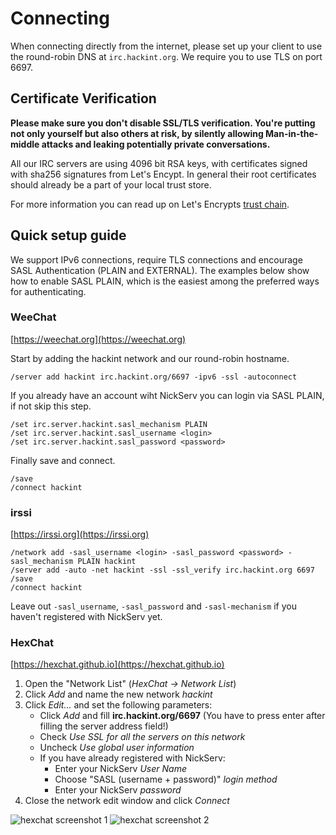 # Connecting

When connecting directly from the internet, please set up your client to use the round-robin DNS at `irc.hackint.org`. We require you to use TLS on port 6697.

## Certificate Verification

**Please make sure you don't disable SSL/TLS verification. You're putting not only yourself but also others at risk, by silently allowing Man-in-the-middle attacks and leaking potentially private conversations.**

All our IRC servers are using 4096 bit RSA keys, with certificates signed with sha256 signatures from Let's Encypt. In general their root certificates should already be a part of your local trust store. 

For more information you can read up on Let's Encrypts [trust chain](https://letsencrypt.org/certificates/).

## Quick setup guide

We support IPv6 connections, require TLS connections and encourage SASL Authentication (PLAIN and EXTERNAL). The examples below show how to enable SASL PLAIN, which is the easiest among the preferred ways for authenticating.

### WeeChat

[https://weechat.org](https://weechat.org)

Start by adding the hackint network and our round-robin hostname.
```
/server add hackint irc.hackint.org/6697 -ipv6 -ssl -autoconnect
```

If you already have an account wiht NickServ you can login via SASL PLAIN, if not skip this step.
```
/set irc.server.hackint.sasl_mechanism PLAIN
/set irc.server.hackint.sasl_username <login>
/set irc.server.hackint.sasl_password <password>
```

Finally save and connect.
```
/save
/connect hackint
```

### irssi

[https://irssi.org](https://irssi.org)

```
/network add -sasl_username <login> -sasl_password <password> -sasl_mechanism PLAIN hackint
/server add -auto -net hackint -ssl -ssl_verify irc.hackint.org 6697
/save
/connect hackint
```

Leave out `-sasl_username`, `-sasl_password` and `-sasl-mechanism` if you haven't registered with NickServ yet.


### HexChat

[https://hexchat.github.io](https://hexchat.github.io)

1. Open the "Network List" (*HexChat -> Network List*)
2. Click *Add* and name the new network *hackint*
3. Click *Edit...* and set the following parameters:
   - Click *Add* and fill **irc.hackint.org/6697** (You have to press enter after filling the server address field!)
   - Check *Use SSL for all the servers on this network*
   - Uncheck *Use global user information*
   - If you have already registered with NickServ:
      - Enter your NickServ *User Name*
      - Choose "SASL (username + password)" *login method*
      - Enter your NickServ *password*
4. Close the network edit window and click *Connect*

![hexchat screenshot 1][hexchat1]
![hexchat screenshot 2][hexchat2]

[hexchat1]:/images/docs/hexchat1.png
[hexchat2]:/images/docs/hexchat2.png
